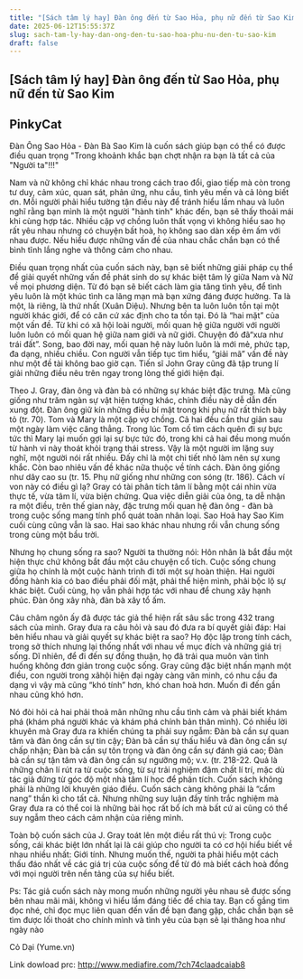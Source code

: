 ```yaml
---
title: "[Sách tâm lý hay] Đàn ông đến từ Sao Hỏa, phụ nữ đến từ Sao Kim"
date: 2025-06-12T15:55:37Z
slug: sach-tam-ly-hay-dan-ong-den-tu-sao-hoa-phu-nu-den-tu-sao-kim
draft: false
---
```


## [Sách tâm lý hay] Đàn ông đến từ Sao Hỏa, phụ nữ đến từ Sao Kim

## PinkyCat

Đàn Ông Sao Hỏa - Đàn Bà Sao Kim là cuốn sách giúp bạn có thể có được điều quan trọng "Trong khoảnh khắc bạn chợt nhận ra bạn là tất cả của "Người ta"!!!" 
 
 

 
Nam và nữ không chỉ khác nhau trong cách trao đổi, giao tiếp mà còn trong tư duy, cảm xúc, quan sát, phản ứng, nhu cầu, tình yêu mến và cả lòng biết ơn. Mỗi người phải hiểu tường tận điều này để tránh hiểu lầm nhau và luôn nghĩ rằng bạn mình là một người "hành tinh" khác đến, bạn sẽ thấy thoải mái khi cùng hợp tác. Nhiều cặp vợ chồng luôn thất vọng vì không hiểu sao họ rất yêu nhau nhưng có chuyện bất hoà, họ không sao dàn xếp êm ấm với nhau được. Nếu hiểu được những vấn đề của nhau chắc chắn bạn có thể bình tĩnh lắng nghe và thông cảm cho nhau.
 
Điều quan trọng nhất của cuốn sách này, bạn sẽ biết những giải pháp cụ thể để giải quyết những vấn đề phát sinh do sự khác biệt tâm lý giữa Nam và Nữ về mọi phương diện. Từ đó bạn sẽ biết cách làm gia tăng tình yêu, để tình yêu luôn là một khúc tình ca lãng mạn mà bạn xứng đáng được hưởng.
Ta là một, là riêng, là thứ nhất (Xuân Diệu). Nhưng bên ta luôn luôn tồn tại một người khác giới, để có căn cứ xác định cho ta tồn tại. Đó là “hai mặt” của một vấn đề. Từ khi có xã hội loài người, mối quan hệ giữa người với người luôn luôn có mối quan hệ giữa nam giới và nữ giới. Chuyện đó đã“xưa như trái đất”. Song, bao đời nay, mối quan hệ này luôn luôn là mới mẻ, phức tạp, đa dạng, nhiều chiều. Con người vẫn tiếp tục tìm hiểu, “giải mã” vấn đề này như một đề tài không bao giờ cạn. Tiến sĩ John Gray cũng đã tập trung lí giải những điều nêu trên ngay trong lòng thế giới hiện đại.
 
Theo J. Gray, đàn ông và đàn bà có những sự khác biệt đặc trưng. Mà cũng giống như trăm ngàn sự vật hiện tượng khác, chính điều này dễ dẫn đến xung đột. Đàn ông giữ kín những điều bí mật trong khi phụ nữ rất thích bày tỏ (tr. 70). Tom và Mary là một cặp vợ chồng. Cả hai đều cần thư giãn sau một ngày làm việc căng thẳng. Trong lúc Tom cố tìm cách quên đi sự bực tức thì Mary lại muốn gợi lại sự bực tức đó, trong khi cả hai đều mong muốn từ hành vi này thoát khỏi trạng thái stress. Vậy là một người im lặng suy nghĩ, một người nói rất nhiều. Đấy chỉ là một chi tiết nhỏ làm nên sự xung khắc. Còn bao nhiêu vấn đề khác nữa thuộc về tính cách. Đàn ông giống như dây cao su (tr. 15. Phụ nữ giống như những con sóng (tr. 186). Cách ví von này có điều gì lạ? Gray có tài phân tích tâm lí bằng một cái nhìn vừa thực tế, vừa tâm lí, vừa biện chứng. Qua việc diễn giải của ông, ta dễ nhận ra một điều, trên thế gian này, đặc trưng mối quan hệ đàn ông - đàn bà trong cuộc sống mang tính phổ quát toàn nhân loại. Sao Hoả hay Sao Kim cuối cùng cũng vẫn là sao. Hai sao khác nhau nhưng rồi vẫn chung sống trong cùng một bầu trời.
 
Nhưng họ chung sống ra sao? Người ta thường nói: Hôn nhân là bắt đầu một hiện thực chứ không bắt đầu một câu chuyện cổ tích. Cuộc sống chung giữa họ chính là một cuộc hành trình đi tới một sự hoàn thiện. Hai người đồng hành kia có bao điều phải đối mặt, phải thể hiện mình, phải bộc lộ sự khác biệt. Cuối cùng, họ vẫn phải hợp tác với nhau để chung xây hạnh phúc. Đàn ông xây nhà, đàn bà xây tổ ấm.
 
Câu châm ngôn ấy đã được tác giả thể hiện rất sâu sắc trong 432 trang sách của mình. Gray đưa ra câu hỏi và sau đó đưa ra bí quyết giải đáp: Hai bên hiểu nhau và giải quyết sự khác biệt ra sao? Họ độc lập trong tính cách, trong sở thích nhưng lại thống nhất với nhau về mục đích và những giá trị sống. Dĩ nhiên, để đi đến sự đồng thuận, họ đã trải qua muôn vàn tình huống không đơn giản trong cuộc sống. Gray cũng đặc biệt nhấn mạnh một điều, con người trong xãhội hiện đại ngày càng văn minh, có nhu cầu đa dạng vì vậy mà cũng “khó tính” hơn, khó chan hoà hơn. Muốn đi đến gần nhau cũng khó hơn.
 
Nó đòi hỏi cả hai phải thoả mãn những nhu cầu tình cảm và phải biết khám phá (khám phá người khác và khám phá chính bản thân mình). Có nhiều lời khuyên mà Gray đưa ra khiến chúng ta phải suy ngẫm: Đàn bà cần sự quan tâm và đàn ông cần sự tin cậy; Đàn bà cần sự thấu hiểu và đàn ông cần sự chấp nhận; Đàn bà cần sự tôn trọng và đàn ông cần sự đánh giá cao; Đàn bà cần sự tận tâm và đàn ông cần sự ngưỡng mộ; v.v. (tr. 218-22. Quả là những chân lí rút ra từ cuộc sống, từ sự trải nghiệm đậm chất lí trí, mặc dù tác giả đứng từ góc độ một nhà tâm lí học để phân tích. Cuốn sách không phải là những lời khuyên giáo điều. Cuốn sách càng không phải là “cẩm nang” thần kì cho tất cả. Nhưng những suy luận đầy tính trắc nghiệm mà Gray đưa ra có thể coi là những bài học rất bổ ích mà bất cứ ai cũng có thể suy ngẫm theo cách cảm nhận của riêng mình.
 
Toàn bộ cuốn sách của J. Gray toát lên một điều rất thú vị: Trong cuộc sống, cái khác biệt lớn nhất lại là cái giúp cho người ta có cơ hội hiểu biết về nhau nhiều nhất: Giới tính. Nhưng muốn thế, người ta phải hiểu một cách thấu đáo nhất về các giá trị của cuộc sống để từ đó mà biết cách hoà đồng với mọi người trên nền tảng của sự hiểu biết.
 
Ps: Tác giả cuốn sách này mong muốn những người yêu nhau sẽ được sống bên nhau mãi mãi, không vì hiểu lầm đáng tiếc để chia tay. Bạn cố gắng tìm đọc nhé, chỉ đọc mục liên quan đến vấn đề bạn đang gặp, chắc chắn bạn sẽ tìm được lối thoát cho chính mình và tình yêu của bạn sẽ lại thăng hoa như ngày nào
 
 Cỏ Dại (Yume.vn)

Link dowload prc: http://www.mediafire.com/?ch74claadcaiab8